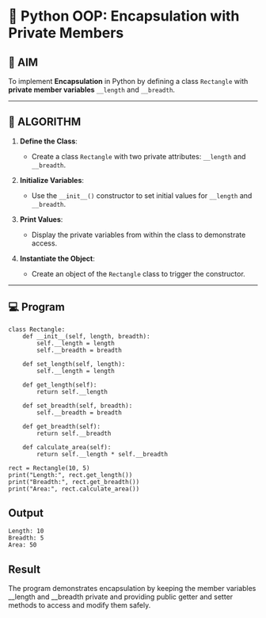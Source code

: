 # 🐍 Python OOP: Encapsulation with Private Members

## 🎯 AIM

To implement **Encapsulation** in Python by defining a class `Rectangle` with **private member variables** `__length` and `__breadth`.

---

## 🧠 ALGORITHM

1. **Define the Class**:
   - Create a class `Rectangle` with two private attributes: `__length` and `__breadth`.

2. **Initialize Variables**:
   - Use the `__init__()` constructor to set initial values for `__length` and `__breadth`.

3. **Print Values**:
   - Display the private variables from within the class to demonstrate access.

4. **Instantiate the Object**:
   - Create an object of the `Rectangle` class to trigger the constructor.

---

## 💻 Program
```
class Rectangle:
    def __init__(self, length, breadth):
        self.__length = length
        self.__breadth = breadth

    def set_length(self, length):
        self.__length = length

    def get_length(self):
        return self.__length

    def set_breadth(self, breadth):
        self.__breadth = breadth

    def get_breadth(self):
        return self.__breadth

    def calculate_area(self):
        return self.__length * self.__breadth

rect = Rectangle(10, 5)
print("Length:", rect.get_length())
print("Breadth:", rect.get_breadth())
print("Area:", rect.calculate_area())
```

## Output
```
Length: 10
Breadth: 5
Area: 50
```

## Result
The program demonstrates encapsulation by keeping the member variables __length and __breadth private and providing public getter and setter methods to access and modify them safely.

